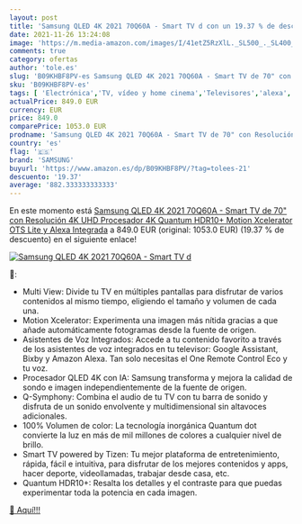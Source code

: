```yaml
---
layout: post
title: 'Samsung QLED 4K 2021 70Q60A - Smart TV d con un 19.37 % de descuento'
date: 2021-11-26 13:24:08
image: 'https://m.media-amazon.com/images/I/41etZ5RzXlL._SL500_._SL400_.jpg'
comments: true
category: ofertas
author: 'tole.es'
slug: 'B09KHBF8PV-es Samsung QLED 4K 2021 70Q60A - Smart TV de 70" con...'
sku: 'B09KHBF8PV-es'
tags: [ 'Electrónica','TV, vídeo y home cinema','Televisores','alexa','samsung', ]
actualPrice: 849.0 EUR
currency: EUR
price: 849.0
comparePrice: 1053.0 EUR
prodname: 'Samsung QLED 4K 2021 70Q60A - Smart TV de 70" con Resolución 4K UHD  Procesador 4K  Quantum HDR10+  Motion Xcelerator  OTS Lite y Alexa Integrada'
country: 'es'
flag: '🇪🇸'
brand: 'SAMSUNG'
buyurl: 'https://www.amazon.es/dp/B09KHBF8PV/?tag=tolees-21'
descuento: '19.37'
average: '882.333333333333'
---
```


En este momento está [Samsung QLED 4K 2021 70Q60A - Smart TV de 70" con Resolución 4K UHD  Procesador 4K  Quantum HDR10+  Motion Xcelerator  OTS Lite y Alexa Integrada](https://www.amazon.es/dp/B09KHBF8PV/?tag=tolees-21) a 849.0 EUR (original: 1053.0 EUR) (19.37 %  de descuento) en el siguiente enlace!

[![Samsung QLED 4K 2021 70Q60A - Smart TV d](https://m.media-amazon.com/images/I/41etZ5RzXlL._SL500_._SL400_.jpg)](https://www.amazon.es/dp/B09KHBF8PV/?tag=tolees-21)

🔎:

- Multi View: Divide tu TV en múltiples pantallas para disfrutar de varios contenidos al mismo tiempo, eligiendo el tamaño y volumen de cada una.
- Motion Xcelerator: Experimenta una imagen más nítida gracias a que añade automáticamente fotogramas desde la fuente de origen.
- Asistentes de Voz Integrados: Accede a tu contenido favorito a través de los asistentes de voz integrados en tu televisor: Google Assistant, Bixby y Amazon Alexa. Tan solo necesitas el One Remote Control Eco y tu voz.
- Procesador QLED 4K con IA: Samsung transforma y mejora la calidad de sondo e imagen independientemente de la fuente de origen.
- Q-Symphony: Combina el audio de tu TV con tu barra de sonido y disfruta de un sonido envolvente y multidimensional sin altavoces adicionales.
- 100% Volumen de color: La tecnología inorgánica Quantum dot convierte la luz en más de mil millones de colores a cualquier nivel de brillo.
- Smart TV powered by Tizen: Tu mejor plataforma de entretenimiento, rápida, fácil e intuitiva, para disfrutar de los mejores contenidos y apps, hacer deporte, videollamadas, trabajar desde casa, etc.
- Quantum HDR10+: Resalta los detalles y el contraste para que puedas experimentar toda la potencia en cada imagen.

[🛒 Aquí!!!](https://www.amazon.es/dp/B09KHBF8PV/?tag=tolees-21)
